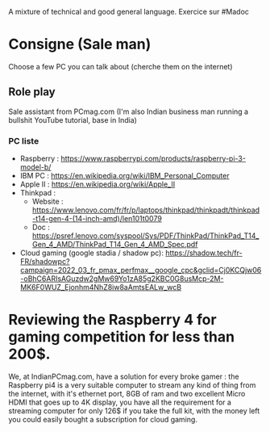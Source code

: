 A mixture of technical and good general language.
Exercice sur #Madoc  

# Consigne (Sale man)
Choose a few PC you can talk about (cherche them on the internet)
## Role play
Sale assistant from PCmag.com (I'm also Indian business man running a bullshit YouTube tutorial, base in India)
### PC liste
- Raspberry : https://www.raspberrypi.com/products/raspberry-pi-3-model-b/
- IBM PC : https://en.wikipedia.org/wiki/IBM_Personal_Computer
- Apple II : https://en.wikipedia.org/wiki/Apple_II
- Thinkpad :
	- Website : https://www.lenovo.com/fr/fr/p/laptops/thinkpad/thinkpadt/thinkpad-t14-gen-4-(14-inch-amd)/len101t0079
	- Doc : https://psref.lenovo.com/syspool/Sys/PDF/ThinkPad/ThinkPad_T14_Gen_4_AMD/ThinkPad_T14_Gen_4_AMD_Spec.pdf
- Cloud gaming (google stadia / shadow pc): https://shadow.tech/fr-FR/shadowpc?campaign=2022_03_fr_pmax_perfmax__google_cpc&gclid=Cj0KCQjw06-oBhC6ARIsAGuzdw2gMw69Yo1zA85g2KBC0G8usMcp-2M-MK6F0WUZ_Ejonhm4NhZ8iw8aAmtsEALw_wcB

# Reviewing the Raspberry 4 for gaming competition for less than 200$.

We, at IndianPCmag.com, have a solution for every broke gamer : the Raspberry pi4 is a very suitable computer to stream any kind of thing from the internet, with it's ethernet port, 8GB of ram and two excellent Micro HDMI that goes up to 4K display, you have all the requirement for a streaming computer for only 126$ if you take the full kit, with the money left you could easily bought a subscription for cloud gaming.